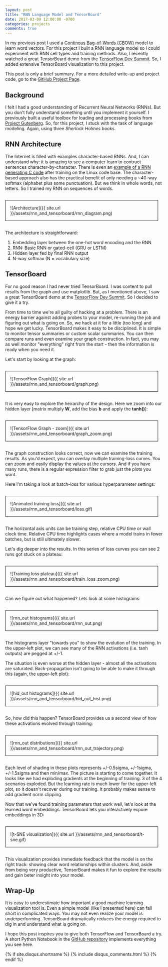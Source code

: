```yaml
---
layout: post
title: "RNN Language Model and TensorBoard"
date: 2017-03-09 12:00:00 -0700
categories: projects
comments: true
---
```

In my previous post I used a [Continous Bag-of-Words (CBOW)](https://arxiv.org/pdf/1301.3781.pdf) model to learn word vectors. For this project I built a RNN language model so I could experiment with RNN cell types and training methods. Also, I recently watched a great TensorBoard demo from the [TensorFlow Dev Summit](https://events.withgoogle.com/tensorflow-dev-summit/). So, I added extensive TensorBoard visualization to this project.

This post is only a brief summary. For a more detailed write-up and project code, go to the [GitHub Project Page](https://pat-coady.github.io/rnn/).

## Background

I felt I had a good understanding of Recurrent Neural Networks (RNNs). But you don't fully understand something until you implement it yourself. I previously built a useful toolbox for loading and processing books from [Project Gutenberg](https://www.gutenberg.org/). So, for this project, I stuck with the task of language modeling. Again, using three *Sherlock Holmes* books.

## RNN Architecture

The Internet is filled with examples character-based RNNs. And, I can understand why: it is amazing to see a computer learn to contruct sentences character-by-character. There is even an [example of a RNN generating C code](http://karpathy.github.io/2015/05/21/rnn-effectiveness/) after training on the Linux code base. The character-based approach also has the practical benefit of only needing a ~40-way softmax (alphabet plus some punctuation). But we think in whole words, not letters. So I trained my RNN on sequences of words. 

<div style="border: 1px solid black; display: inline-block; padding: 15px; margin: 15px; margin-left: 0px;" markdown="1">
![Architecture]({{ site.url }}/assets/rnn_and_tensorboard/rnn_diagram.png)
</div>

The architecture is straightforward:

1. Embedding layer between the one-hot word encoding and the RNN
2. RNN: Basic RNN or gated-cell (GRU or LSTM)
3. Hidden layer fed by final RNN output
4. N-way softmax (N = vocabulary size)

## TensorBoard

For no good reason I had never tried TensorBoard. I was content to pull results from the graph and use matplotlib. But, as I mentioned above, I saw a great TensorBoard demo at the [TensorFlow Dev Summit](https://events.withgoogle.com/tensorflow-dev-summit/). So I decided to give it a try.

From time to time we're all guilty of hacking at a problem. There is an energy barrier against adding probes to your model, re-running the job and figuring out what is going on. So, we hack at it for a little (too long) and hope we get lucky. TensorBoard makes it easy to be disciplined. It is simple to monitor tensor summaries or custom scalar summaries. You can then compare runs and even examine your graph construction. In fact, you may as well monitor "everything" right from the start - then the information is ready when you need it.

Let's start by looking at the graph:

<div style="border: 1px solid black; display: inline-block; padding: 15px; margin: 15px; margin-left: 0px;" markdown="1">
![TensorFlow Graph]({{ site.url }}/assets/rnn_and_tensorboard/graph.png)
</div>
  
It is very easy to explore the heirarchy of the design. Here we zoom into our hidden layer [matrix multiply **W**, add the bias **b** and apply the **tanh()**]:

<div style="border: 1px solid black; display: inline-block; padding: 15px; margin: 15px; margin-left: 0px;" markdown="1">
![TensorFlow Graph - zoom]({{ site.url }}/assets/rnn_and_tensorboard/graph_zoom.png)
</div>

The graph construction looks correct, now we can examine the training results. As you'd expect, you can overlay multiple training-loss curves. You can zoom and easily display the values at the cursors. And if you have many runs, there is a regular expression filter to grab just the plots you want.

Here I'm taking a look at batch-loss for various hyperparameter settings:

<div style="border: 1px solid black; display: inline-block; padding: 15px; margin: 15px; margin-left: 0px;" markdown="1">
![Animated training loss]({{ site.url }}/assets/rnn_and_tensorboard/loss.gif)
</div>

The horizontal axis units can be training step, relative CPU time or wall clock time. Relative CPU time highlights cases where a model trains in fewer batches, but is still ultimately slower.

Let's dig deeper into the results. In this series of loss curves you can see 2 runs got stuck on a plateau:

<div style="border: 1px solid black; display: inline-block; padding: 15px; margin: 15px; margin-left: 0px;" markdown="1">
![Training loss plateau]({{ site.url }}/assets/rnn_and_tensorboard/train_loss_zoom.png)
</div>

Can we figure out what happened? Lets look at some histograms:

<div style="border: 1px solid black; display: inline-block; padding: 15px; margin: 15px; margin-left: 0px;" markdown="1">
![rnn_out histograms]({{ site.url }}/assets/rnn_and_tensorboard/rnn_out.png)
</div>

The histograms layer "towards you" to show the evolution of the training. In the upper-left plot, we can see many of the RNN activations (i.e. tanh outputs) are pegged at +/-1. 

The situation is even worse at the hidden layer - almost all the activations are saturated. Back-propagation isn't going to be able to make it through this (again, the upper-left plot):

<div style="border: 1px solid black; display: inline-block; padding: 15px; margin: 15px; margin-left: 0px;" markdown="1">
![hid_out histograms]({{ site.url }}/assets/rnn_and_tensorboard/hid_out_hist.png)
</div>

So, how did this happen? TensorBoard provides us a second view of how these activations evolved through training:

<div style="border: 1px solid black; display: inline-block; padding: 15px; margin: 15px; margin-left: 0px;" markdown="1">
![rnn_out distributions]({{ site.url }}/assets/rnn_and_tensorboard/rnn_out_trajectory.png)
</div>

Each level of shading in these plots represents +/-0.5sigma, +/-1sigma, +/-1.5sigma and then min/max. The picture is starting to come together. It looks like we had exploding gradients at the beginning of training. 3 of the 4 scenarios exploded. But the learning rate is much lower for the upper-left plot, so it doesn't recover during our training. It probably makes sense to add gradient norm clipping.

Now that we've found training parameters that work well, let's look at the learned word embeddings. TensorBoard lets you interactively expore embeddings in 3D:

<div style="border: 1px solid black; display: inline-block; padding: 15px; margin: 15px; margin-left: 0px;" markdown="1">
![t-SNE visualization]({{ site.url }}/assets/rnn_and_tensorboard/t-sne.gif)
</div>

This visualization provides immediate feedback that the model is on the right track: showing clear word relationships within clusters. And, aside from being very productive, TensorBoard makes it fun to explore the results and gain beter insight into your model.  

## Wrap-Up

It is easy to underestimate how important a good machine learning visualization tool is. Even a simple model (like I presented here) can fall short in complicated ways. You may not even realize your model is underperforming. TensorBoard dramatically reduces the energy required to dig in and understand what is going on.

I hope this post inspires you to give both TensorFlow and TensorBoard a try. A short Python Notebook in the [GitHub repository](https://pat-coady.github.io/rnn/) implements everything you see here.

{% if site.disqus.shortname %}
  {% include disqus_comments.html %}
{% endif %}


